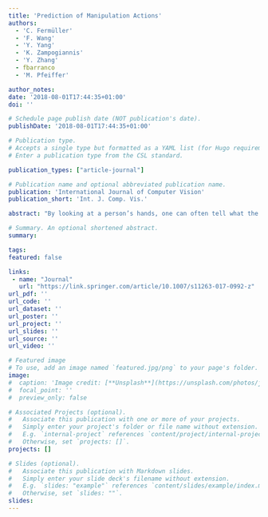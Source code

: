 ```yaml
---
title: 'Prediction of Manipulation Actions'
authors:
  - 'C. Fermüller'
  - 'F. Wang'
  - 'Y. Yang'
  - 'K. Zampogiannis'
  - 'Y. Zhang'
  - fbarranco
  - 'M. Pfeiffer'

author_notes:
date: '2018-08-01T17:44:35+01:00'
doi: ''

# Schedule page publish date (NOT publication's date).
publishDate: '2018-08-01T17:44:35+01:00'

# Publication type.
# Accepts a single type but formatted as a YAML list (for Hugo requirements).
# Enter a publication type from the CSL standard.

publication_types: ["article-journal"]

# Publication name and optional abbreviated publication name.
publication: 'International Journal of Computer Vision'
publication_short: 'Int. J. Comp. Vis.'

abstract: "By looking at a person’s hands, one can often tell what the person is going to do next, how his/her hands are moving and where they will be, because an actor’s intentions shape his/her movement kinematics during action execution. Similarly, active systems with real-time constraints must not simply rely on passive video-segment classification, but they have to continuously update their estimates and predict future actions. In this paper, we study the prediction of dexterous actions. We recorded videos of subjects performing different manipulation actions on the same object, such as “squeezing”, “flipping”, “washing”, “wiping” and “scratching” with a sponge. In psychophysical experiments, we evaluated human observers’ skills in predicting actions from video sequences of different length, depicting the hand movement in the preparation and execution of actions before and after contact with the object. We then developed a recurrent neural network based method for action prediction using as input image patches around the hand. We also used the same formalism to predict the forces on the finger tips using for training synchronized video and force data streams. Evaluations on two new datasets show that our system closely matches human performance in the recognition task, and demonstrate the ability of our algorithms to predict in real time what and how a dexterous action is performed."

# Summary. An optional shortened abstract.
summary:

tags:
featured: false

links:
 - name: "Journal"
   url: "https://link.springer.com/article/10.1007/s11263-017-0992-z"
url_pdf: ''
url_code: ''
url_dataset: ''
url_poster: ''
url_project: ''
url_slides: ''
url_source: ''
url_video: ''

# Featured image
# To use, add an image named `featured.jpg/png` to your page's folder.
image:
#  caption: 'Image credit: [**Unsplash**](https://unsplash.com/photos/jdD8gXaTZsc)'
#  focal_point: ''
#  preview_only: false

# Associated Projects (optional).
#   Associate this publication with one or more of your projects.
#   Simply enter your project's folder or file name without extension.
#   E.g. `internal-project` references `content/project/internal-project/index.md`.
#   Otherwise, set `projects: []`.
projects: []

# Slides (optional).
#   Associate this publication with Markdown slides.
#   Simply enter your slide deck's filename without extension.
#   E.g. `slides: "example"` references `content/slides/example/index.md`.
#   Otherwise, set `slides: ""`.
slides:
---
```

